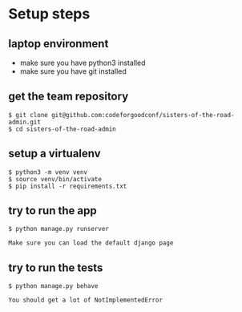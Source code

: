# Setup steps

## laptop environment

* make sure you have python3 installed
* make sure you have git installed


## get the team repository

```
$ git clone git@github.com:codeforgoodconf/sisters-of-the-road-admin.git
$ cd sisters-of-the-road-admin
```

## setup a virtualenv

```
$ python3 -m venv venv
$ source venv/bin/activate
$ pip install -r requirements.txt
```

## try to run the app

```
$ python manage.py runserver
```

    Make sure you can load the default django page


## try to run the tests

```
$ python manage.py behave
```
    You should get a lot of NotImplementedError